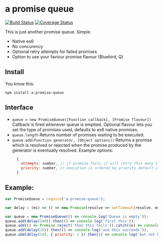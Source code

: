 # a promise queue

[![Build Status](https://travis-ci.org/e-e-e/a-promise-queue.svg?branch=master)](https://travis-ci.org/e-e-e/a-promise-queue) [![Coverage Status](https://coveralls.io/repos/github/e-e-e/a-promise-queue/badge.svg?branch=master)](https://coveralls.io/github/e-e-e/a-promise-queue?branch=master)

This is just another promise queue. Simple.

+ Native es6
+ No concurency
+ Optional retry attempts for failed promises
+ Option to use your faviour promise flavour (Bluebird, Q)

## Install

You know this:
```
npm install a-promise-queue
```

## Interface

+ `queue = new PromiseQueue([Function callback], [Promise flavour])`
  Callback is fired whenever queue is emptied.
  Optional flavour lets you set the type of promises used, defaults to es6 native promises.
+ `queue.length`
  Returns number of promises waiting to be executed.
+ `queue.add(Function generator, [Object options])`
  Returns a promise which is resolved or rejected when the promise produced by the generator is eventually resolved.
  Example options:
  ```js
    {
      attempts: number, // if promise fails it will retry this many times.
      priority: number, // execution is ordered by priority default = 0.
    }
  ```

## Example:

```js
var PromiseQueue = require('a-promise-queue');

var delay = (ms) => () => new Promise(resolve => setTimeout(resolve, ms));

var queue = new PromiseQueue(() => console.log('Queue is empty'));
queue.add(delay(100)).then(() => console.log('first this'));
queue.add(() => Promise.reject('then this fails')).catch((e) => console.log('Errored:', e));
queue.add(delay(10)).then(() => console.log('and this succeeds'));
queue.add(delay(10), { priority: 1 }).then(() => console.log('but not before this one jumps the queue.'));
```
